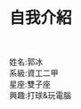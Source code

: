 <html>
  <head>
    <title>大家好</title>
    </head>
  <body>
    <h1>自我介紹</h1>
    <p>姓名:郭冰<br>系級:資工二甲<br>星座:雙子座<br>興趣:打球&玩電腦</p>
    </body>
  </html>
